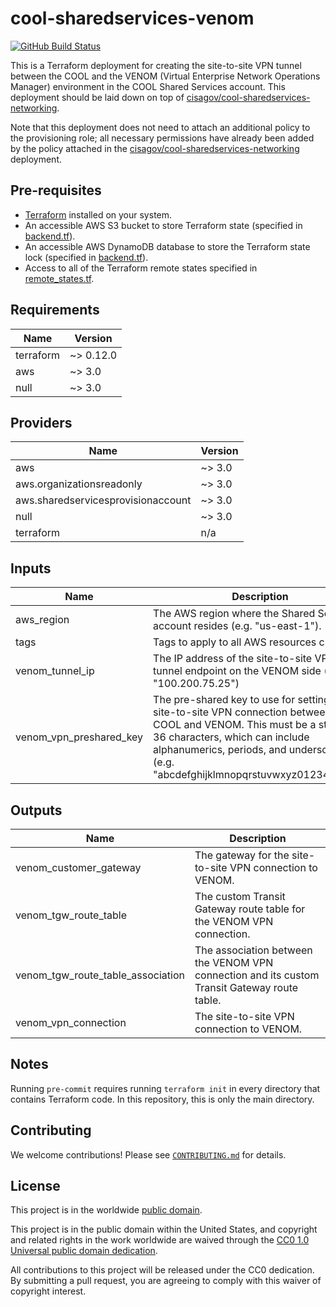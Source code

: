 # cool-sharedservices-venom #

[![GitHub Build Status](https://github.com/cisagov/cool-sharedservices-venom/workflows/build/badge.svg)](https://github.com/cisagov/cool-sharedservices-venom/actions)

This is a Terraform deployment for creating the site-to-site VPN
tunnel between the COOL and the VENOM (Virtual Enterprise
Network Operations Manager) environment in the COOL Shared
Services account.  This deployment should be laid down on top of
[cisagov/cool-sharedservices-networking](https://github.com/cisagov/cool-sharedservices-networking).

Note that this deployment does not need to attach an additional policy
to the provisioning role; all necessary permissions have already been
added by the policy attached in the
[cisagov/cool-sharedservices-networking](https://github.com/cisagov/cool-sharedservices-networking)
deployment.

## Pre-requisites ##

- [Terraform](https://www.terraform.io/) installed on your system.
- An accessible AWS S3 bucket to store Terraform state
  (specified in [backend.tf](backend.tf)).
- An accessible AWS DynamoDB database to store the Terraform state lock
  (specified in [backend.tf](backend.tf)).
- Access to all of the Terraform remote states specified in
  [remote_states.tf](remote_states.tf).

## Requirements ##

| Name | Version |
|------|---------|
| terraform | ~> 0.12.0 |
| aws | ~> 3.0 |
| null | ~> 3.0 |

## Providers ##

| Name | Version |
|------|---------|
| aws | ~> 3.0 |
| aws.organizationsreadonly | ~> 3.0 |
| aws.sharedservicesprovisionaccount | ~> 3.0 |
| null | ~> 3.0 |
| terraform | n/a |

## Inputs ##

| Name | Description | Type | Default | Required |
|------|-------------|------|---------|:--------:|
| aws_region | The AWS region where the Shared Services account resides (e.g. "us-east-1"). | `string` | `us-east-1` | no |
| tags | Tags to apply to all AWS resources created. | `map(string)` | `{}` | no |
| venom_tunnel_ip | The IP address of the site-to-site VPN tunnel endpoint on the VENOM side (e.g. "100.200.75.25") | `string` | n/a | yes |
| venom_vpn_preshared_key | The pre-shared key to use for setting up the site-to-site VPN connection between the COOL and VENOM.  This must be a string of 36 characters, which can include alphanumerics, periods, and underscores (e.g. "abcdefghijklmnopqrstuvwxyz01234567._"). | `string` | n/a | yes |

## Outputs ##

| Name | Description |
|------|-------------|
| venom_customer_gateway | The gateway for the site-to-site VPN connection to VENOM. |
| venom_tgw_route_table | The custom Transit Gateway route table for the VENOM VPN connection. |
| venom_tgw_route_table_association | The association between the VENOM VPN connection and its custom Transit Gateway route table. |
| venom_vpn_connection | The site-to-site VPN connection to VENOM. |

## Notes ##

Running `pre-commit` requires running `terraform init` in every
directory that contains Terraform code. In this repository, this is
only the main directory.

## Contributing ##

We welcome contributions!  Please see [`CONTRIBUTING.md`](CONTRIBUTING.md) for
details.

## License ##

This project is in the worldwide [public domain](LICENSE).

This project is in the public domain within the United States, and
copyright and related rights in the work worldwide are waived through
the [CC0 1.0 Universal public domain
dedication](https://creativecommons.org/publicdomain/zero/1.0/).

All contributions to this project will be released under the CC0
dedication. By submitting a pull request, you are agreeing to comply
with this waiver of copyright interest.
